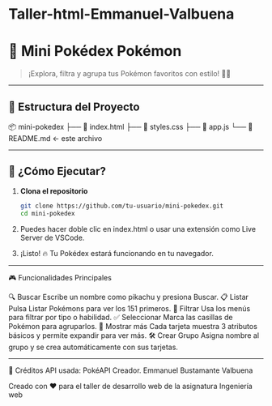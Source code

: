 # Taller-html-Emmanuel-Valbuena

# 🌟 Mini Pokédex Pokémon

> ¡Explora, filtra y agrupa tus Pokémon favoritos con estilo! 🧠✨

---

## 🧩 Estructura del Proyecto

📦 mini-pokedex ├── 📄 index.html ├── 🎨 styles.css ├── 📜 app.js └── 📘 README.md ← este archivo

---


## 🚀 ¿Cómo Ejecutar?

1. **Clona el repositorio**  
   ```bash
   git clone https://github.com/tu-usuario/mini-pokedex.git
   cd mini-pokedex
   
2. Puedes hacer doble clic en index.html o usar una extensión como Live Server de VSCode.

3. ¡Listo! 🔥 Tu Pokédex estará funcionando en tu navegador.

---

🎮 Funcionalidades Principales

🔍 Buscar	Escribe un nombre como pikachu y presiona Buscar.
📋 Listar	Pulsa Listar Pokémons para ver los 151 primeros.
🎯 Filtrar	Usa los menús para filtrar por tipo o habilidad.
✅ Seleccionar	Marca las casillas de Pokémon para agruparlos.
🧠 Mostrar más	Cada tarjeta muestra 3 atributos básicos y permite expandir para ver más.
🛠 Crear Grupo	Asigna nombre al grupo y se crea automáticamente con sus tarjetas.

---
🤝 Créditos
API usada: PokéAPI
Creador. Emmanuel Bustamante Valbuena

Creado con ❤️ para el taller de desarrollo web de la asignatura Ingeniería web